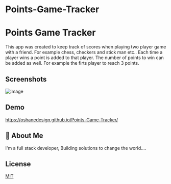 # Points-Game-Tracker

# Points Game Tracker 
This app was created to keep track of scores when playing two player game with a friend. For example chess, checkers and stick man etc.. 
Each time a player wins a point is added to that player. The number of points to win can be added as well. For example the firts player to reach 3 points.
## Screenshots
![image](https://user-images.githubusercontent.com/40554384/151559402-a86809c2-d78c-432b-985a-112e46807a0c.png)

## Demo

https://oshanedesign.github.io/Points-Game-Tracker/

## 🚀 About Me
I'm a full stack developer, Building solutions to change the world....


## License

[MIT](https://choosealicense.com/licenses/mit/)

